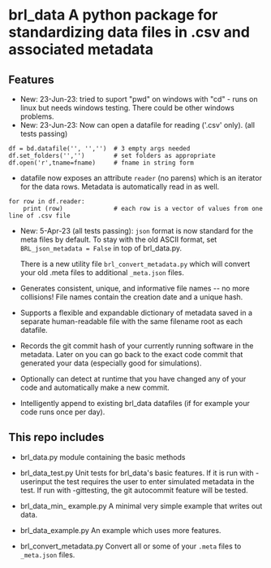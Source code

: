 # brl_data    A python package for standardizing data files in .csv and associated metadata

## Features

* New: 23-Jun-23:  tried to suport "pwd" on windows with "cd" - runs on linux but needs
windows testing.  There could be other windows problems.
* New: 23-Jun-23:  Now can open a datafile for reading ('.csv' only). (all tests passing)
```
df = bd.datafile('', '','')  # 3 empty args needed
df.set_folders('','')        # set folders as appropriate
df.open('r',tname=fname)     # fname in string form
```
  - datafile now exposes an attribute `reader` (no parens) which is an iterator for the data rows. Metadata
  is automatically read in as well.
```
for row in df.reader:
    print (row)              # each row is a vector of values from one line of .csv file
```

* New: 5-Apr-23 (all tests passing):   `json` format is now standard for the meta files by default.
To stay with the old ASCII format, set `BRL_json_metadata = False` in top of brl_data.py.

  There is a new utility file `brl_convert_metadata.py` which will convert your old .meta files to additional `_meta.json` files.

* Generates consistent, unique, and informative file names -- no more collisions!
  File names contain the creation date and a unique hash. 

* Supports a flexible and expandable dictionary of metadata saved in a separate human-readable file with 
  the same filename root as each datafile.

* Records the git commit hash of your currently running software in the metadata.    Later on you can 
  go back to the exact code commit that generated your data (especially good for simulations).

* Optionally can detect at runtime that you have changed any of your code and automatically make a new commit.

* Intelligently append to existing brl_data datafiles (if for example your code runs once per day). 

## This repo includes

* brl_data.py  module containing the basic methods

* brl_data_test.py    Unit tests for brl_data's basic features.   If it is run with -userinput the test requires
  the user to enter simulated metadata in the test.  If run with -gittesting, the git autocommit feature will be tested.

* brl_data_min_ example.py   A minimal very simple example that writes out data. 

* brl_data_example.py        An example which uses more features.

* brl_convert_metadata.py    Convert all or some of your `.meta` files to `_meta.json` files.

